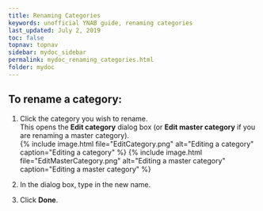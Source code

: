 ```yaml
---
title: Renaming Categories
keywords: unofficial YNAB guide, renaming categories
last_updated: July 2, 2019
toc: false
topnav: topnav
sidebar: mydoc_sidebar
permalink: mydoc_renaming_categories.html
folder: mydoc
---
```


## To rename a category:
1.  Click the category you wish to rename.
<br/>This opens the **Edit category** dialog box (or **Edit master category** if you are renaming a master category).<br/>
    {% include image.html file="EditCategory.png" alt="Editing a category" caption="Editing a category" %}
    {% include image.html file="EditMasterCategory.png" alt="Editing a master category" caption="Editing a master category" %}

2.  In the dialog box, type in the new name.
3.  Click **Done**.

